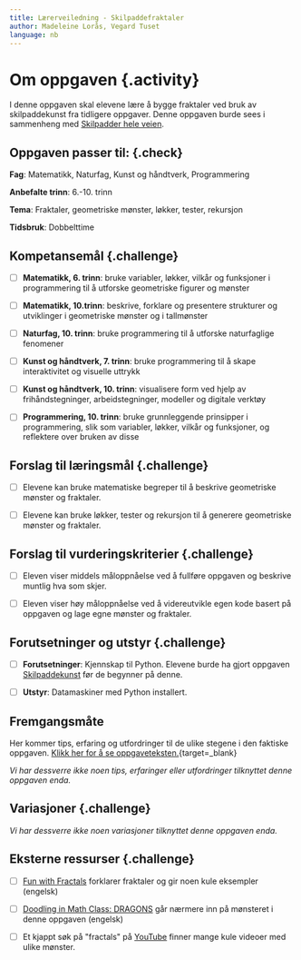 ```yaml
---
title: Lærerveiledning - Skilpaddefraktaler
author: Madeleine Lorås, Vegard Tuset
language: nb
---
```



# Om oppgaven {.activity}

I denne oppgaven skal elevene lære å bygge fraktaler ved bruk av skilpaddekunst
fra tidligere oppgaver. Denne oppgaven burde sees i sammenheng med [Skilpadder
hele veien](../skilpadder_hele_veien/skilpadder_hele_veien.html).

## Oppgaven passer til: {.check}

__Fag__: Matematikk, Naturfag, Kunst og håndtverk, Programmering

__Anbefalte trinn__: 6.-10. trinn

__Tema__: Fraktaler, geometriske mønster, løkker, tester, rekursjon

__Tidsbruk__: Dobbelttime

## Kompetansemål {.challenge}

- [ ] __Matematikk, 6. trinn__:  bruke variabler, løkker, vilkår og funksjoner
  i programmering til å utforske geometriske figurer og mønster

- [ ] __Matematikk, 10.trinn__: beskrive, forklare og presentere strukturer og
  utviklinger i geometriske mønster og i tallmønster

- [ ] __Naturfag, 10. trinn__: bruke programmering til å utforske naturfaglige
  fenomener

- [ ] __Kunst og håndtverk, 7. trinn__: bruke programmering til å skape
  interaktivitet og visuelle uttrykk

- [ ] __Kunst og håndtverk, 10. trinn__: visualisere form ved hjelp av
  frihåndstegninger, arbeidstegninger, modeller og digitale verktøy

- [ ] __Programmering, 10. trinn__: bruke grunnleggende prinsipper i
  programmering, slik som variabler, løkker, vilkår og funksjoner, og reflektere
   over bruken av disse

## Forslag til læringsmål {.challenge}

- [ ] Elevene kan bruke matematiske begreper til å beskrive geometriske mønster
  og fraktaler.

- [ ] Elevene kan bruke løkker, tester og rekursjon til å generere geometriske
  mønster og fraktaler.

## Forslag til vurderingskriterier {.challenge}

- [ ] Eleven viser middels måloppnåelse ved å fullføre oppgaven og beskrive
  muntlig hva som skjer.

- [ ] Eleven viser høy måloppnåelse ved å videreutvikle egen kode basert på
  oppgaven og lage egne mønster og fraktaler.

## Forutsetninger og utstyr {.challenge}

- [ ] __Forutsetninger__: Kjennskap til Python. Elevene burde ha gjort oppgaven
  [Skilpaddekunst](../skilpaddekunst/skilpaddekunst.html) før de begynner på
  denne.

- [ ] __Utstyr__: Datamaskiner med Python installert.

## Fremgangsmåte

Her kommer tips, erfaring og utfordringer til de ulike stegene i den faktiske
oppgaven. [Klikk her for å se
oppgaveteksten.](../skilpaddefraktaler/skilpaddefraktaler.html){target=_blank}

_Vi har dessverre ikke noen tips, erfaringer eller utfordringer tilknyttet denne
oppgaven enda._

## Variasjoner {.challenge}

_Vi har dessverre ikke noen variasjoner tilknyttet denne oppgaven enda._

## Eksterne ressurser {.challenge}

- [ ] [Fun with Fractals](https://www.youtube.com/watch?v=XwWyTts06tU) forklarer
  fraktaler og gir noen kule eksempler (engelsk)

- [ ] [Doodling in Math Class:
  DRAGONS](https://www.youtube.com/watch?v=EdyociU35u8) går nærmere inn på
  mønsteret i denne oppgaven (engelsk)

- [ ] Et kjappt søk på "fractals" på
  [YouTube](https://www.youtube.com/results?search_query=fractals) finner mange
  kule videoer med ulike mønster.
